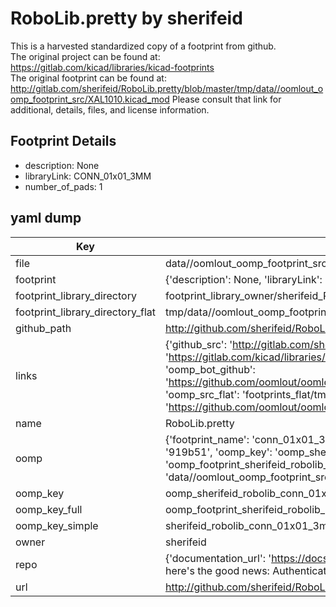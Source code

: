 # RoboLib.pretty by sherifeid  
This is a harvested standardized copy of a footprint from github.  
The original project can be found at:  
https://gitlab.com/kicad/libraries/kicad-footprints  
The original footprint can be found at:
http://gitlab.com/sherifeid/RoboLib.pretty/blob/master/tmp/data//oomlout_oomp_footprint_src/XAL1010.kicad_mod
Please consult that link for additional, details, files, and license information.  
## Footprint Details
* description: None  
* libraryLink: CONN_01x01_3MM  
* number_of_pads: 1  
## yaml dump  
| Key | Value |  
| --- | --- |  
| file | data//oomlout_oomp_footprint_src/RoboLib.pretty/CONN_01x01_3MM.kicad_mod |  
| footprint | {'description': None, 'libraryLink': 'CONN_01x01_3MM', 'number_of_pads': 1} |  
| footprint_library_directory | footprint_library_owner/sherifeid_RoboLib.pretty |  
| footprint_library_directory_flat | tmp/data//oomlout_oomp_footprint_src/footprints_flat/sherifeid_robolib_conn_01x01_3mm/working |  
| github_path | http://github.com/sherifeid/RoboLib.pretty/blob/master/tmp/data//oomlout_oomp_footprint_src/CONN_01x01_3MM.kicad_mod |  
| links | {'github_src': 'http://gitlab.com/sherifeid/RoboLib.pretty/blob/master/tmp/data//oomlout_oomp_footprint_src/XAL1010.kicad_mod', 'github_src_repo': 'https://gitlab.com/kicad/libraries/kicad-footprints', 'oomp_bot': 'tmp/data//oomlout_oomp_footprint_src/footprints/sherifeid_robolib_conn_01x01_3mm/working', 'oomp_bot_github': 'https://github.com/oomlout/oomlout_oomp_footprint_bot/tree/main/tmp/data//oomlout_oomp_footprint_src/footprints/sherifeid_robolib_conn_01x01_3mm/working', 'oomp_src_flat': 'footprints_flat/tmp/data//oomlout_oomp_footprint_src/footprints_flat/sherifeid_robolib_conn_01x01_3mm/working', 'oomp_src_flat_github': 'https://github.com/oomlout/oomlout_oomp_footprint_src/tree/main/tmp/data//oomlout_oomp_footprint_src/footprints_flat/sherifeid_robolib_conn_01x01_3mm/working'} |  
| name | RoboLib.pretty |  
| oomp | {'footprint_name': 'conn_01x01_3mm', 'library_name': 'robolib', 'md5': '919b51eeba802c885183e7e92fab74bb', 'md5_10': '919b51eeba', 'md5_5': '919b5', 'md5_6': '919b51', 'oomp_key': 'oomp_sherifeid_robolib_conn_01x01_3mm', 'oomp_key_extra': 'oomp_footprint_sherifeid_robolib_conn_01x01_3mm', 'oomp_key_full': 'oomp_footprint_sherifeid_robolib_conn_01x01_3mm_919b51', 'oomp_key_simple': 'sherifeid_robolib_conn_01x01_3mm', 'original_filename': 'data//oomlout_oomp_footprint_src/RoboLib.pretty/CONN_01x01_3MM.kicad_mod', 'owner_name': 'sherifeid'} |  
| oomp_key | oomp_sherifeid_robolib_conn_01x01_3mm |  
| oomp_key_full | oomp_footprint_sherifeid_robolib_conn_01x01_3mm |  
| oomp_key_simple | sherifeid_robolib_conn_01x01_3mm |  
| owner | sherifeid |  
| repo | {'documentation_url': 'https://docs.github.com/rest/overview/resources-in-the-rest-api#rate-limiting', 'message': "API rate limit exceeded for 84.66.142.224. (But here's the good news: Authenticated requests get a higher rate limit. Check out the documentation for more details.)"} |  
| url | http://github.com/sherifeid/RoboLib.pretty |  

